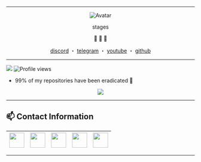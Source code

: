 ------
<p align="center">  
  <img src="https://avatars.githubusercontent.com/u/70340957?v=3" alt="Avatar">
</p>
<p align="center">
    stages 
<p align="center">
 🥰 🥰 🥰 
<p align="center">
</p>
<p align="center">
<a href="https://discord.com/users/197524745930014721">discord</a>
    ・
    <a href="https://t.me/outlined">telegram</a>
    ・
    <a href="https://www.youtube.com/channel/">youtube</a>
    ・
    <a href="https://github.com/stages">github</a>
</p>

<p align="center">  

-----
![](https://visitor-badge.glitch.me/badge?page_id=stages.stages) 
![Profile views](https://gpvc.arturio.dev/stages?v=3)
  
  - 99% of my repositories have been eradicated 👋

<p align="center"> 
<img src ="https://lanyard-profile-readme.vercel.app/api/197524745930014721">
</p>

-----

## 📫 Contact Information
<a href="https://www.instagram.com//"><img src="https://cdn4.iconfinder.com/data/icons/social-media-logos-6/512/62-instagram-256.png" width="40"></a>|<a href="https://twitter.com/"><img src="https://cdn2.iconfinder.com/data/icons/social-media-2285/512/1_Twitter3_colored_svg-128.png" width="40"></a>|<a href="https://www.youtube.com/channel/"><img src="https://cdn2.iconfinder.com/data/icons/social-media-icon-set-6/94/youtube-256.png" width="40"></a>|<a href="https://discord.gg/dreams"><img src="https://cdn0.iconfinder.com/data/icons/free-social-media-set/24/discord-512.png" width="40"></a>|<a href="mailto:contact@kazion.cf"><img src="https://image.flaticon.com/icons/svg/281/281769.svg" width="40"></a>|
|--|--|--|--|--| 

-----
